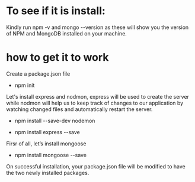 # To see if it is install:

Kindly run npm -v and mongo --version as these will show you the version of NPM and MongoDB installed on your machine.


# how to get it to work

Create a package.json file

- npm init

Let's install express and nodmon, express will be used to create the server while nodmon will help us to 
keep track of changes to our application by watching changed files and automatically restart the server.

- npm install --save-dev nodemon

- npm install express --save

Firsr of all, let’s install mongoose 

- npm install mongoose --save

On successful installation, your package.json file will be modified to have the two newly installed packages.


